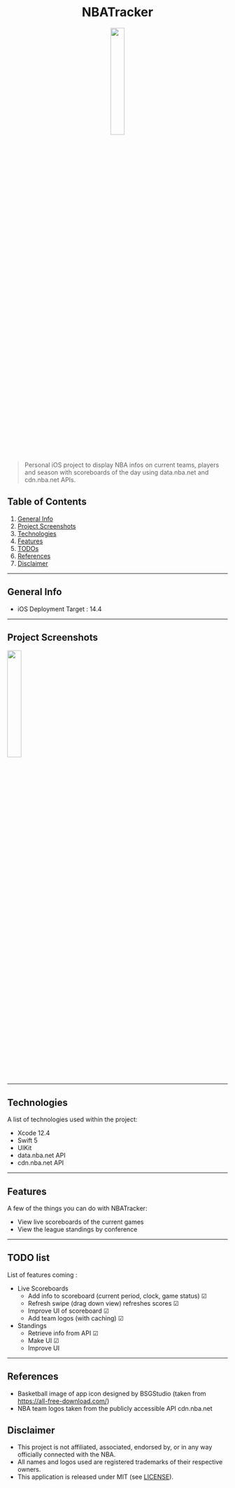 <h1 align="center"> NBATracker </h1>

<p align="center">
<img src="https://user-images.githubusercontent.com/43909779/117497566-a96d0d80-af46-11eb-98c9-ea40b04f3beb.png" width="25%" height="25%">
</p>

> Personal iOS project to display NBA infos on current teams, players and season with scoreboards of the day using data.nba.net and cdn.nba.net APIs.

## Table of Contents
1. [General Info](#general-info)
2. [Project Screenshots](#project-screenshots)
3. [Technologies](#technologies)
4. [Features](#features)
5. [TODOs](#todo-list)
6. [References](#references)
7. [Disclaimer](#disclaimer)

<hr>

## General Info

* iOS Deployment Target : 14.4

<hr>

## Project Screenshots
<img src="https://user-images.githubusercontent.com/43909779/117521955-9a09b680-af7e-11eb-8894-9b04c8def273.png" width="25%" height="25%">

<hr>

## Technologies
A list of technologies used within the project:
* Xcode 12.4
* Swift 5
* UIKit
* data.nba.net API
* cdn.nba.net API

<hr>

## Features

A few of the things you can do with NBATracker:

* View live scoreboards of the current games
* View the league standings by conference

<hr>

## TODO list

List of features coming :

- Live Scoreboards
  - Add info to scoreboard (current period, clock, game status) &#9745;
  - Refresh swipe (drag down view) refreshes scores &#9745;
  - Improve UI of scoreboard &#9745;
  - Add team logos (with caching) &#9745;
- Standings
  - Retrieve info from API &#9745;
  - Make UI &#9745;
  - Improve UI

<hr>

## References

* Basketball image of app icon designed by BSGStudio (taken from https://all-free-download.com/)
* NBA team logos taken from the publicly accessible API cdn.nba.net

## Disclaimer
* This project is not affiliated, associated, endorsed by, or in any way officially connected with the NBA.
* All names and logos used are registered trademarks of their respective owners.
* This application is released under MIT (see [LICENSE](LICENSE)).
